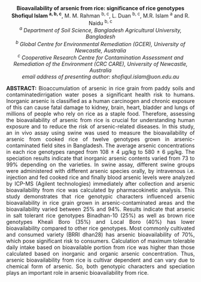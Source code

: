 <center><strong>Bioavailability of arsenic from rice: significance of rice genotypes
</strong>

<center><strong>Shofiqul Islam <sup>a, b, c</sup></strong>, M. M. Rahman <sup>b, c</sup>, L. Duan <sup>b, c</sup>,
M.R. Islam <sup>a</sup> and R. Naidu <sup>b, c </sup>

<center><i><sup>a</sup> Department of Soil Science, Bangladesh Agricultural University, Bangladesh </i>

<center><i><sup>b</sup> Global Centre for Environmental Remediation (GCER), University of
    Newcastle, Australia </i>

<center><i><sup>c</sup> Cooperative Research Centre for Contamination Assessment and Remediation of the Environment (CRC CARE), University of Newcastle, Australia </i>

<center><i>email address of presenting author: shofiqul.islam@uon.edu.au </i>

<p style="text-align:justify"><strong>ABSTRACT:</strong> Bioaccumulation of arsenic in rice grain from paddy soils
and contaminatedirrigation water poses a significant health risk to
humans. Inorganic arsenic is classified as a human carcinogen and
chronic exposure of this can cause fatal damage to kidney, brain, heart,
bladder and lungs of millions of people who rely on rice as a staple
food. Therefore, assessing the bioavailability of arsenic from rice is
crucial for understanding human exposure and to reduce the risk of
arsenic-related diseases. In this study, an in vivo assay using swine
was used to measure the bioavailability of arsenic from cooked rice of
twelve genotypes grown in arsenic-contaminated field sites in
Bangladesh. The average arsenic concentrations in each rice genotypes
ranged from 108 ± 4 µg/kg to 580 ± 6 µg/kg. The speciation results
indicate that inorganic arsenic contents varied from 73 to 99% depending
on the varieties. In swine assay, different swine groups were
administered with different arsenic species orally, by intravenous i.e.
injection and fed cooked rice and finally blood arsenic levels were
analyzed by ICP-MS (Agilent technologies) immediately after collection
and arsenic bioavailability from rice was calculated by pharmacokinetic
analysis. This study demonstrates that rice genotypic characters
influenced arsenic bioavailability in rice grain grown in
arsenic-contaminated areas and the bioavailability varied between 25%
and 94%. Results indicate that arsenic in salt tolerant rice genotypes
Binadhan-10 (25%) as well as brown rice genotypes Kheali Boro (35%) and
Local Boro (40%) has lower bioavailability compared to other rice
genotypes. Most commonly cultivated and consumed variety (BRRI dhan28)
has arsenic bioavailability of 70%, which pose significant risk to
consumers. Calculation of maximum tolerable daily intake based on
bioavailable portion from rice was higher than those calculated based on
inorganic and organic arsenic concentration. Thus, arsenic
bioavailability from rice is cultivar dependent and can vary due to
chemical form of arsenic. So, both genotypic characters and speciation
plays an important role in arsenic bioavailability from rice.

